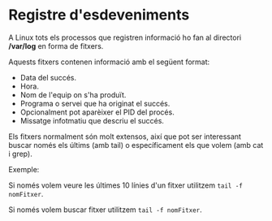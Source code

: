 # Registre d'esdeveniments

A Linux tots els processos que registren informació ho fan al directori **/var/log** en forma de fitxers.

Aquests fitxers contenen informació amb el següent format:

- Data del succés.
- Hora.
- Nom de l'equip on s'ha produït.
- Programa o servei que ha originat el succés.
- Opcionalment pot aparèixer el PID del procés.
- Missatge infotmatiu que descriu el succés.

Els fitxers normalment són molt extensos, així que pot ser interessant buscar només els últims (amb tail) o específicament els que volem (amb cat i grep).

Exemple:

Si només volem veure les últimes 10 línies d'un fitxer utilitzem ```tail -f nomFitxer```.

Si només volem buscar  fitxer utilitzem ```tail -f nomFitxer```.
